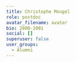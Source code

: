 ```yaml
---
title: Christophe Mougel
role: postdoc
avatar_filename: avatar
bio: 2000-2001
social: []
superuser: false
user_groups:
  - Alumni
---
```

